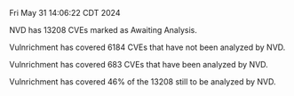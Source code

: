 Fri May 31 14:06:22 CDT 2024

NVD has 13208 CVEs marked as Awaiting Analysis.

Vulnrichment has covered 6184 CVEs that have not been analyzed by NVD.

Vulnrichment has covered 683 CVEs that have been analyzed by NVD.

Vulnrichment has covered 46% of the 13208 still to be analyzed by NVD.

